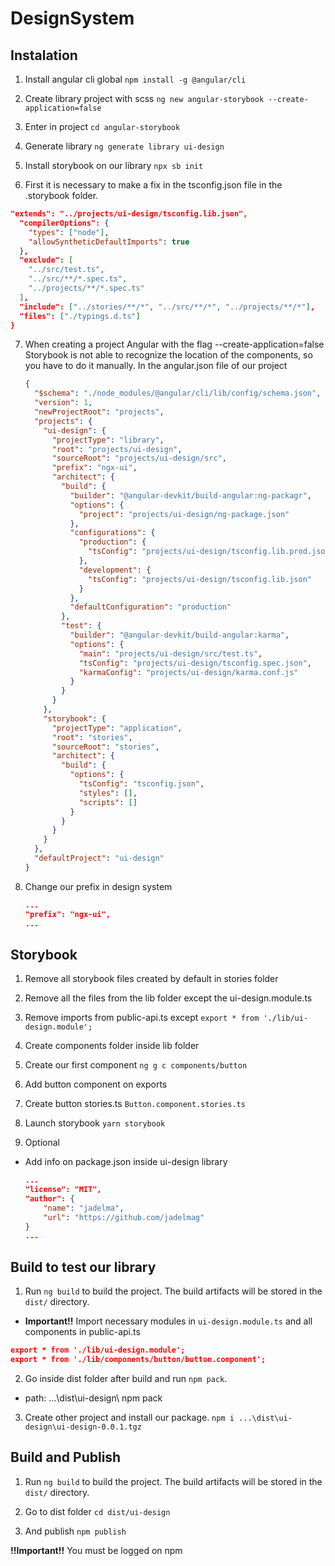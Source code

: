 # DesignSystem

## Instalation

1. Install angular cli global
   `npm install -g @angular/cli`

2. Create library project with scss `ng new angular-storybook --create-application=false`

3. Enter in project `cd angular-storybook`

4. Generate library `ng generate library ui-design`

5. Install storybook on our library `npx sb init`

6. First it is necessary to make a fix in the tsconfig.json file in the .storybook folder.

```json
"extends": "../projects/ui-design/tsconfig.lib.json",
  "compilerOptions": {
    "types": ["node"],
    "allowSyntheticDefaultImports": true
  },
  "exclude": [
    "../src/test.ts",
    "../src/**/*.spec.ts",
    "../projects/**/*.spec.ts"
  ],
  "include": ["../stories/**/*", "../src/**/*", "../projects/**/*"],
  "files": ["./typings.d.ts"]
}
```

7. When creating a project Angular with the flag --create-application=false Storybook is not able to recognize the location of the components, so you have to do it manually. In the angular.json file of our project

   ```json
   {
     "$schema": "./node_modules/@angular/cli/lib/config/schema.json",
     "version": 1,
     "newProjectRoot": "projects",
     "projects": {
       "ui-design": {
         "projectType": "library",
         "root": "projects/ui-design",
         "sourceRoot": "projects/ui-design/src",
         "prefix": "ngx-ui",
         "architect": {
           "build": {
             "builder": "@angular-devkit/build-angular:ng-packagr",
             "options": {
               "project": "projects/ui-design/ng-package.json"
             },
             "configurations": {
               "production": {
                 "tsConfig": "projects/ui-design/tsconfig.lib.prod.json"
               },
               "development": {
                 "tsConfig": "projects/ui-design/tsconfig.lib.json"
               }
             },
             "defaultConfiguration": "production"
           },
           "test": {
             "builder": "@angular-devkit/build-angular:karma",
             "options": {
               "main": "projects/ui-design/src/test.ts",
               "tsConfig": "projects/ui-design/tsconfig.spec.json",
               "karmaConfig": "projects/ui-design/karma.conf.js"
             }
           }
         }
       },
       "storybook": {
         "projectType": "application",
         "root": "stories",
         "sourceRoot": "stories",
         "architect": {
           "build": {
             "options": {
               "tsConfig": "tsconfig.json",
               "styles": [],
               "scripts": []
             }
           }
         }
       }
     },
     "defaultProject": "ui-design"
   }
   ```

8. Change our prefix in design system

   ```json
   ...
   "prefix": "ngx-ui",
   ...
   ```

## Storybook

1. Remove all storybook files created by default in stories folder

2. Remove all the files from the lib folder except the ui-design.module.ts

3. Remove imports from public-api.ts except `export * from './lib/ui-design.module';`

4. Create components folder inside lib folder

5. Create our first component `ng g c components/button`

6. Add button component on exports

7. Create button stories.ts `Button.component.stories.ts`

8. Launch storybook `yarn storybook`

9. Optional

- Add info on package.json inside ui-design library

  ```json
  ...
  "license": "MIT",
  "author": {
      "name": "jadelma",
      "url": "https://github.com/jadelmag"
  }
  ...
  ```

## Build to test our library

1. Run `ng build` to build the project. The build artifacts will be stored in the `dist/` directory.

- **Important!!** Import necessary modules in `ui-design.module.ts` and all components in public-api.ts

```json
export * from './lib/ui-design.module';
export * from './lib/components/button/button.component';
```

2. Go inside dist folder after build and run `npm pack`.

- path: ...\dist\ui-design\ npm pack

3. Create other project and install our package. `npm i ...\dist\ui-design\ui-design-0.0.1.tgz`

## Build and Publish

1. Run `ng build` to build the project. The build artifacts will be stored in the `dist/` directory.

2. Go to dist folder `cd dist/ui-design`

3. And publish `npm publish`

**!!Important!!** You must be logged on npm
